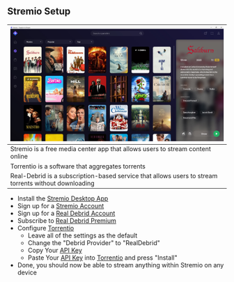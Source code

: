 ## Stremio Setup

| <img src="./img/stremio.jpeg" width="100%">                                                          |
| ---------------------------------------------------------------------------------------------------- |
| Stremio is a free media center app that allows users to stream content online                        |
| Torrentio is a software that aggregates torrents                                                     |
| Real-Debrid is a subscription-based service that allows users to stream torrents without downloading |

- Install the [Stremio Desktop App](https://www.stremio.com/downloads)
- Sign up for a [Stremio Account](https://www.stremio.com/register)
- Sign up for a [Real Debrid Account](https://real-debrid.com/)
- Subscribe to [Real Debrid Premium](https://real-debrid.com/premium)
- Configure [Torrentio](https://torrentio.strem.fun/configure)
  - Leave all of the settings as the default
  - Change the "Debrid Provider" to "RealDebrid"
  - Copy Your [API Key](https://real-debrid.com/apitoken)
  - Paste Your [API Key](https://real-debrid.com/apitoken) into [Torrentio](https://torrentio.strem.fun/configure) and press "Install"
- Done, you should now be able to stream anything within Stremio on any device
